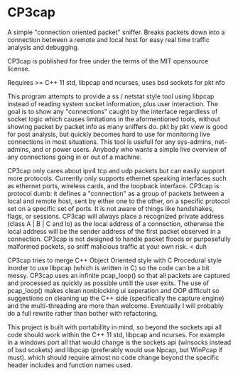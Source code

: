 # CP3cap
A simple "connection oriented packet" sniffer.
Breaks packets down into a connection between a remote and local host for
    easy real time traffic analysis and debugging.

CP3cap is published for free under the terms of the MIT opensource license.

Requires >= C++ 11 std, libpcap and ncurses, uses bsd sockets for pkt nfo

This program attempts to provide a ss / netstat style tool using libpcap
    instead of reading system socket information, plus user interaction.
The goal is to show any "connections" caught by the interface regardless
    of socket logic which causes limitations in the aformentioned tools,
    without showing packet by packet info as many sniffers do. pkt by
    pkt view is good for post analysis, but quickly becomes hard to use
    for monitoring live connections in most situations.
This tool is usefull for any sys-admins, net-admins, and or power users.
    Anybody who wants a simple live overview of any connections going in or
    out of a machine.

CP3cap only cares about ipv4 tcp and udp packets but can easily support
    more protocols. Currently only supports ethernet speaking interfaces
    such as ethernet ports, wireless cards, and the loopback interface.
CP3cap is protocol dumb: it defines a "connection" as a group of packets
    between a local and remote host, sent by either one to the other, on a
    specific protocol set on a specific set of ports. It is not aware of
    things like handshakes, flags, or sessions.
CP3cap will always place a recognized private address (class A | B | C and lo)
    as the local address of a connection, otherwise the local address will
    be the sender address of the first packet observed in a connection.
CP3cap is not designed to handle packet floods or purposefully malformed
    packets, so sniff malicious traffic at your own risk. < duh

CP3cap tries to merge C++ Object Oriented style with C Procedural style
    inorder to use libpcap (which is written in C) so the code can be a bit
    messy. CP3cap uses an infinite pcap_loop() so that all packets are
    captured and processed as quickly as possible untill the user exits.
The use of pcap_loop() makes clean nonblocking ui seperation and OOP difficult
    so suggestions on cleaning up the C++ side (specifically the capture
    engine) and the multi-threading are more than welcome. Eventually I will
    probably do a full rewrite rather than bother with refactoring.

This project is built with portabillity in mind, so beyond the sockets api
    all code should work within the C++ 11 std, libpcap and ncurses.
For example in a windows port all that would change is the sockets api
    (winsocks instead of bsd scokets) and libpcap (preferably would use
    Npcap, but WinPcap if must). which should require almost no code change
    beyond the specific header includes and function names used.
